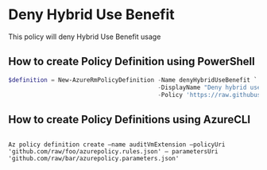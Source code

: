 # Deny Hybrid Use Benefit

This policy will deny Hybrid Use Benefit usage

## How to create Policy Definition using PowerShell

````powershell
$definition = New-AzureRmPolicyDefinition -Name denyHybridUseBenefit `
                                          -DisplayName "Deny hybrid use benefit" `
                                          -Policy 'https://raw.githubusercontent.com/krnese/AzureDeploy/master/ARM/policies/Compute/deny-hybrid-use-benefit/azurepolicy.rules.json'
````

## How to create Policy Definitions using AzureCLI

````cli

Az policy definition create –name auditVmExtension –policyUri 'github.com/raw/foo/azurepolicy.rules.json' – parametersUri 'github.com/raw/bar/azurepolicy.parameters.json'

````
